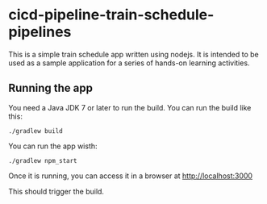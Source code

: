 # cicd-pipeline-train-schedule-pipelines

This is a simple train schedule app written using nodejs. It is intended to be used as a sample application for a series of hands-on learning activities.

## Running the app

You need a Java JDK 7 or later to run the build. You can run the build like this:

    ./gradlew build

You can run the app wisth:

    ./gradlew npm_start

Once it is running, you can access it in a browser at [http://localhost:3000](http://localhost:3000)


This should trigger the build.
